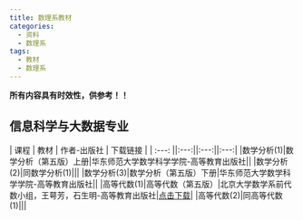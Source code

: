```yaml
---
title: 数理系教材
categories:
  - 资料
  - 数理系
tags:
  - 教材
  - 数理系
---
```

**所有内容具有时效性，供参考！！**

## 信息科学与大数据专业
| 课程  | 教材 | 作者-出版社 | 下载链接 |
| :---: ||:---:||:---:||:---:|
|数学分析(1)|数学分析（第五版）上册|华东师范大学数学科学学院-高等教育出版社||
|数学分析(2)|同数学分析(1)|||
|数学分析(3)|数学分析（第五版）下册|华东师范大学数学科学学院-高等教育出版社||
|高等代数(1)|高等代数（第五版）|北京大学数学系前代数小组，王萼芳，石生明-高等教育出版社|<a href="/pdf/03/01/高等代数（第五版） (王萼芳，石生明).pdf" target="_blank">点击下载</a>|
|高等代数(2)|同高等代数(1)|||